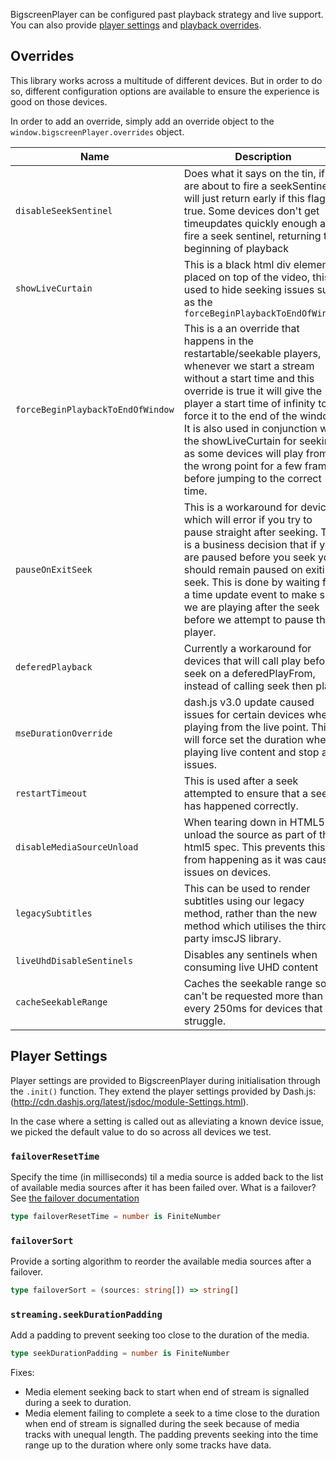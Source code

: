 BigscreenPlayer can be configured past playback strategy and live support. You can also provide [player settings](#player-settings) and [playback overrides](#overrides).

## Overrides

This library works across a multitude of different devices. But in order to do so, different configuration options are available to ensure the experience is good on those devices.

In order to add an override, simply add an override object to the `window.bigscreenPlayer.overrides` object.

| Name                | Description                                                                                                                                                                                                                        | Values     |
| ------------------- | ---------------------------------------------------------------------------------------------------------------------------------------------------------------------------------------------------------------------------------- | ---------- |
| `disableSeekSentinel` | Does what it says on the tin, if we are about to fire a seekSentinel it will just return early if this flag is true. Some devices don't get timeupdates quickly enough and fire a seek sentinel, returning to beginning of playback | boolean |
| `showLiveCurtain` | This is a black html div element placed on top of the video, this is used to hide seeking issues such as the `forceBeginPlaybackToEndOfWindow` | boolean |
| `forceBeginPlaybackToEndOfWindow` | This is a an override that happens in the restartable/seekable players, whenever we start a stream without a start time and this override is true it will give the player a start time of infinity to force it to the end of the window. It is also used in conjunction with the showLiveCurtain for seeking as some devices will play from the wrong point for a few frames before jumping to the correct time. | boolean |
| `pauseOnExitSeek` | This is a workaround for devices which will error if you try to pause straight after seeking. This is a business decision that if you are paused before you seek you should remain paused on exiting seek. This is done by waiting for a time update event to make sure we are playing after the seek before we attempt to pause the player. | boolean |
| `deferedPlayback` | Currently a workaround for devices that will call play before seek on a deferedPlayFrom, instead of calling seek then play. | boolean |
| `mseDurationOverride` | dash.js v3.0 update caused issues for certain devices when playing from the live point. This will force set the duration when playing live content and stop any issues. | boolean |
| `restartTimeout` | This is used after a seek attempted to ensure that a seek has happened correctly. | number |
| `disableMediaSourceUnload` | When tearing down in HTML5 we unload the source as part of the html5 spec. This prevents this from happening as it was causing issues on devices. | boolean |
| `legacySubtitles` | This can be used to render subtitles using our legacy method, rather than the new method which utilises the third party imscJS library. | boolean |
| `liveUhdDisableSentinels` | Disables any sentinels when consuming live UHD content | boolean |
| `cacheSeekableRange` | Caches the seekable range so it can't be requested more than every 250ms for devices that struggle. | boolean |

## Player Settings

Player settings are provided to BigscreenPlayer during initialisation through the `.init()` function. They extend the player settings provided by Dash.js: (<http://cdn.dashjs.org/latest/jsdoc/module-Settings.html>).

In the case where a setting is called out as alleviating a known device issue, we picked the default value to do so across all devices we test.

### `failoverResetTime`

Specify the time (in milliseconds) til a media source is added back to the list of available media sources after it has been failed over. What is a failover? See [the failover documentation](https://bbc.github.io/bigscreen-player/api/tutorial-cdn-failover.html)

```ts
type failoverResetTime = number is FiniteNumber
```

### `failoverSort`

Provide a sorting algorithm to reorder the available media sources after a failover.

```ts
type failoverSort = (sources: string[]) => string[]
```

### `streaming.seekDurationPadding`

Add a padding to prevent seeking too close to the duration of the media.

```ts
type seekDurationPadding = number is FiniteNumber
```

Fixes:

- Media element seeking back to start when end of stream is signalled during a seek to duration.
- Media element failing to complete a seek to a time close to the duration when end of stream is signalled during the seek because of media tracks with unequal length. The padding prevents seeking into the time range up to the duration where only some tracks have data.
